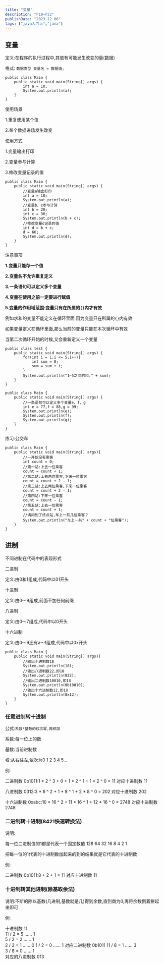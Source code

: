 ```yaml
---
title: "变量"
description: "P19~P22"
publishDate: "2023 12 06"
tags: ["java入门上","java"]
---
```


## 变量
定义:在程序的执行过程中,其值有可能发生改变的量(数据)

格式: `数据类型 变量名 = 数据值;`

```
public class Main {
    public static void main(String[] args) {
        int a = 10;
        System.out.println(a);
    }
}
```

使用场景

1.重复使用某个值

2.某个数据进场发生改变

使用方式

1.变量输出打印

2.变量参与计算

3.修改变量记录的值

```
public class Main {
    public static void main(String[] args) {
        //变量a输出打印
        int a = 10;
        System.out.println(a);
        //变量b、c参与计算
        int b = 20;
        int c = 30;
        System.out.println(b + c);
        //修改变量d记录的值
        int d = b + c;
        d = 66;
        System.out.println(d);
    }
} 
```

注意事项

**1.变量只能存一个值**

**2.变量名不允许重复定义**

**3.一条语句可以定义多个变量**

**4.变量在使用之前一定要进行赋值**

**5.变量的作用域范围:变量只有在所属的`{}`内才有效**

例如求和的变量不能定义在循环里面,因为变量只在所属的`{}`内有效

如果变量定义在循环里面,那么当前的变量只能在本次循环中有效

当第二次循环开始的时候,又会重新定义一个变量

```
public class test {
    public static void main(String[] args) {
        for(int i = 1;i <= 5;i++){
            int sum = 0;
            sum = sum + i;
        }
        System.out.println("1~5之间的和:" + sum);
    }
}
```

```
public class Main {
    public static void main(String[] args) {
        //一条语句可以定义多个变量e、f、g
        int e = 77,f = 88,g = 99;
        System.out.println(e);
        System.out.println(f);
        System.out.println(g);
    }
}
```

练习:公交车

```
public class Main {
    public static void main(String[] args){
        //一开始没有乘客
        int count = 0;
        //第一站:上去一位乘客
        count = count + 1;
        //第二站:上去两位乘客,下来一位乘客
        count = count + 2 - 1;
        //第三站:上去两位乘客,下来一位乘客
        count = count + 2 - 1;
        //第四站:下来一位乘客
        count = count - 1;
        //第五站:上去一位乘客
        count = count + 1;
        //请问到了终点站,车上一共几位乘客？
        System.out.println("车上一共" + count + "位乘客");
    }
}
```

## 进制
不同进制在代码中的表现形式

二进制

定义:由0和1组成,代码中以01开头

十进制

定义:由0～9组成,前面不加任何前缀

八进制

定义:由0～7组成,代码中以0开头

十六进制

定义:由0～9还有a～f组成,代码中以0x开头

```
public class Main {
    public static void main(String[] args){
        //输出十进制数18
        System.out.println(18);
        //输出八进制数22,即18
        System.out.println(022);
        //输出二进制数10010,即18
        System.out.println(0b10010);
        //输出十六进制数12,即18
        System.out.println(0x12);
    }
}
```

### 任意进制转十进制

公式:`系数*基数的权次幂,再相加`

系数:每一位上的数

基数:当前进制数

权:从右往左,依次为0 1 2 3 4 5...

例:

二进制数 0b1011:1 * 2 ^ 3 + 0 + 1 * 2 ^ 1 + 1 * 2 ^ 0 = 11 对应十进制数 11

八进制数 0312:3 * 8 ^ 2 + 1 * 8 ^ 1 + 2 * 8 ^ 0 = 202 对应十进制数 202

十六进制数 0xabc:10 * 16 ^ 2 + 11 * 16 ^ 1 + 12 * 16 ^ 0 = 2748 对应十进制数 2748

### 二进制转十进制(8421快速转换法)

说明:

每一位二进制值的1都是代表一个固定数值 128 64 32 16 8 4 2 1 

把每一位的1代表的十进制数加起来的到的结果就是它代表的十进制数

例:

二进制数 0b1011:8 + 2 + 1 = 11 对应十进制数 11

### 十进制转其他进制(除基取余法)

说明:不断的除以基数(几进制,基数就是几)得到余数,直到商为0,再将余数倒着拼起来即可

例:

十进制数 11    
11 / 2 = 5 …… 1   
5 / 2  = 2 …… 1   
2 / 2 = 1 …… 0
1 / 2 = 0 …… 1 
对应二进制数 0b1011
11 / 8 = 1 …… 3  
3 / 8 = 0 …… 1   
对应的八进制数 013
